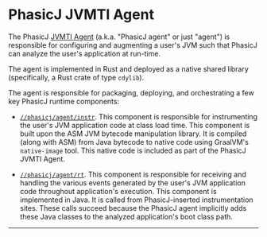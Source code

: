 # PhasicJ JVMTI Agent

The PhasicJ [JVMTI Agent][jvmti] (a.k.a. "PhasicJ agent" or just "agent") is
responsible for configuring and augmenting a user's JVM such that PhasicJ can
analyze the user's application at run-time.

The agent is implemented in Rust and deployed as a native shared library
(specifically, a Rust crate of type `cdylib`).

The agent is responsible for packaging, deploying, and orchestrating a few key
PhasicJ runtime components:

- [`//phasicj/agent/instr`][instr]. This component is responsible for
  instrumenting the user's JVM application code at class load time. This
  component is built upon the ASM JVM bytecode manipulation library. It is
  compiled (along with ASM) from Java bytecode to native code using GraalVM's
  `native-image` tool. This native code is included as part of the PhasicJ JVMTI
  Agent.

- [`//phasicj/agent/rt`][rt]. This component is responsible for receiving and
  handling the various events generated by the user's JVM application code
  throughout application's execution. This component is implemented in Java. It
  is called from PhasicJ-inserted instrumentation sites. These calls succeed
  because the PhasicJ agent implicitly adds these Java classes to the
  analyzed application's boot class path.

---

[jvmti]: https://docs.oracle.com/en/java/javase/14/docs/specs/jvmti.html
[instr]: /phasicj/agent/instr
[rt]: /phasicj/agent/rt
